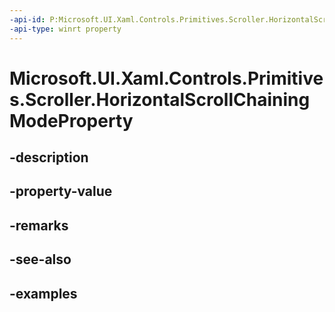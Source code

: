 ```yaml
---
-api-id: P:Microsoft.UI.Xaml.Controls.Primitives.Scroller.HorizontalScrollChainingModeProperty
-api-type: winrt property
---
```


# Microsoft.UI.Xaml.Controls.Primitives.Scroller.HorizontalScrollChainingModeProperty

<!--
public static Windows.UI.Xaml.DependencyProperty HorizontalScrollChainingModeProperty { get; }
-->


## -description

## -property-value

## -remarks

## -see-also

## -examples


